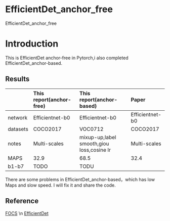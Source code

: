 # EfficientDet_anchor_free
EfficientDet_anchor_free



# Introduction
This is EfficientDet anchor-free in Pytorch,i also completed EfficientDet_anchor-based.


## Results
| |This report(anchor-free)| This report(anchor-based)|Paper   |
| :-----  | :-----    | :------ |:------ |
|network|Efficientnet-b0|Efficientnet-b0|Efficientnet-b0|
|datasets|COCO2017|VOC0712|COCO2017|
|notes|Multi-scales|mixup-up,label smooth,giou loss,cosine lr|Multi-scales|
|MAPS|32.9|68.5|32.4|
|b1-b7|TODO|TODU||--|


There are some problems in EfficientDet_anchor-based，which has low Maps and slow speed. I will fix it and share the code.


## Reference
  [FOCS](https://github.com/tianzhi0549/FCOS) \n
  [EfficientDet](https://arxiv.org/pdf/1911.09070.pdf)



